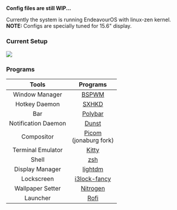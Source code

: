 ##

<b>Config files are still WIP...</b>

<p>Currently the system is running EndeavourOS with linux-zen kernel.<br>
<b>NOTE: </b> Configs are specially tuned for 15.6" display.</p>

<h3>Current Setup</h3>
<img src="https://github.com/shreekottes/dots/assets/67730727/7ee85a41-4a2a-4157-97b9-08014a047c0f">

<h3>Programs</h3>

|      **Tools**      |                          **Programs**                         |
|:-------------------:|:-------------------------------------------------------------:|
| Window Manager      |         [BSPWM](https://github.com/baskerville/bspwm)         |
| Hotkey Daemon       |         [SXHKD](https://github.com/baskerville/sxhkd)         |
| Bar                 |         [Polybar](https://github.com/polybar/polybar)         |
| Notification Daemon |        [Dunst](https://github.com/dunst-project/dunst)        |
| Compositor          | [Picom](https://github.com/jonaburg/picom)<br>(jonaburg fork) |
| Terminal Emulator   |          [Kitty](https://github.com/kovidgoyal/kitty)         |
| Shell               |                   [zsh](https://www.zsh.org)                  |
| Display Manager     |        [lightdm](https://github.com/canonical/lightdm)        |
| Lockscreen          |   [i3lock-fancy](https://github.com/meskarune/i3lock-fancy)   |
| Wallpaper Setter    |          [Nitrogen](https://github.com/l3ib/nitrogen)         |
| Launcher            |           [Rofi](https://github.com/davatorium/rofi)          |